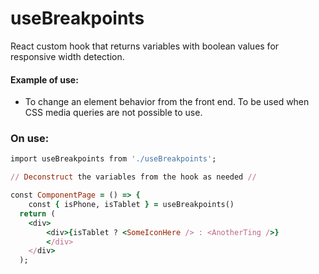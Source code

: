 # useBreakpoints

React custom hook that returns variables with boolean values for responsive width detection.

#### Example of use:

- To change an element behavior from the front end. To be used when CSS media queries are not possible to use.

### On use:

```ruby
import useBreakpoints from './useBreakpoints';

// Deconstruct the variables from the hook as needed //

const ComponentPage = () => {
    const { isPhone, isTablet } = useBreakpoints()
  return (
    <div>
        <div>{isTablet ? <SomeIconHere /> : <AnotherTing />}
        </div>
    </div>
  );
```
